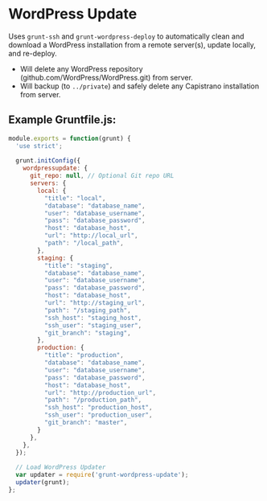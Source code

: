 # WordPress Update

Uses `grunt-ssh` and `grunt-wordpress-deploy` to automatically clean and download a WordPress installation from a remote server(s), update locally, and re-deploy.

* Will delete any WordPress repository (github.com/WordPress/WordPress.git) from server.
* Will backup (to `../private`) and safely delete any Capistrano installation from server.

## Example Gruntfile.js:
```javascript
module.exports = function(grunt) {
  'use strict';
 
  grunt.initConfig({
    wordpressupdate: {
      git_repo: null, // Optional Git repo URL
      servers: {
        local: {
          "title": "local",
          "database": "database_name",
          "user": "database_username",
          "pass": "database_password",
          "host": "database_host",
          "url": "http://local_url",
          "path": "/local_path",
        },
        staging: {
          "title": "staging",
          "database": "database_name",
          "user": "database_username",
          "pass": "database_password",
          "host": "database_host",
          "url": "http://staging_url",
          "path": "/staging_path",
          "ssh_host": "staging_host",
          "ssh_user": "staging_user",
          "git_branch": "staging",
        },
        production: {
          "title": "production",
          "database": "database_name",
          "user": "database_username",
          "pass": "database_password",
          "host": "database_host",
          "url": "http://production_url",
          "path": "/production_path",
          "ssh_host": "production_host",
          "ssh_user": "production_user",
          "git_branch": "master",
        }
      },
    },
  });
 
  // Load WordPress Updater
  var updater = require('grunt-wordpress-update');
  updater(grunt);
};
```
